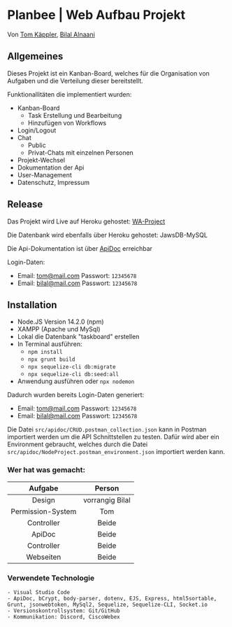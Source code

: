 # Planbee | Web Aufbau Projekt

Von [Tom Käppler](https://github.com/TKSpectro), [Bilal Alnaani](https://github.com/bilal0710)

## Allgemeines

Dieses Projekt ist ein Kanban-Board, welches für die Organisation von Aufgaben und die Verteilung dieser bereitstellt.

Funktionallitäten die implementiert wurden:
* Kanban-Board
    * Task Erstellung und Bearbeitung
    * Hinzufügen von Workflows
* Login/Logout
* Chat
    * Public
    * Privat-Chats mit einzelnen Personen
* Projekt-Wechsel
* Dokumentation der Api
* User-Management
* Datenschutz, Impressum

## Release
Das Projekt wird Live auf Heroku gehostet: [WA-Project](https://wa-project.herokuapp.com)

Die Datenbank wird ebenfalls über Heroku gehostet: JawsDB-MySQL

Die Api-Dokumentation ist über [ApiDoc](https://wa-project.herokuapp.com/apidoc/) erreichbar

Login-Daten:
* Email: tom@mail.com Passwort: `12345678`
* Email: bilal@mail.com Passwort: `12345678`

## Installation

* Node.JS Version 14.2.0 (npm)
* XAMPP (Apache und  MySql)
* Lokal die Datenbank "taskboard" erstellen
* In Terminal ausführen:
    * `npm install`
    * `npx grunt build`
    * `npx sequelize-cli db:migrate`
    * `npx sequelize-cli db:seed:all`
* Anwendung ausführen oder `npx nodemon`

Dadurch wurden bereits Login-Daten generiert:
* Email: tom@mail.com Passwort: `12345678`
* Email: bilal@mail.com Passwort: `12345678`


Die Datei `src/apidoc/CRUD.postman_collection.json` kann in Postman importiert werden um die API Schnittstellen zu testen. Dafür wird aber ein Environment gebraucht, welches durch die Datei `src/apidoc/NodeProject.postman_environment.json` importiert werden kann.

### Wer hat was gemacht:
| Aufgabe        | Person      |
| :-------------: |:-------------:
| Design            | vorrangig Bilal
| Permission-System | Tom    
| Controller        | Beide    
| ApiDoc            | Beide    
| Controller        | Beide    
| Webseiten         | Beide    

### Verwendete Technologie
    - Visual Studio Code
    - ApiDoc, bCrypt, body-parser, dotenv, EJS, Express, html5sortable, Grunt, jsonwebtoken, MySql2, Sequelize, Sequelize-CLI, Socket.io
    - Versionskontrollsystem: Git/GitHub
    - Kommunikation: Discord, CiscoWebex